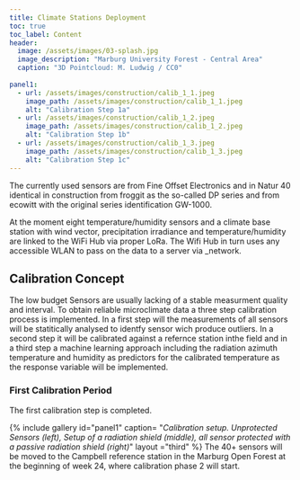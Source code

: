 ```yaml
---
title: Climate Stations Deployment
toc: true
toc_label: Content
header:
  image: /assets/images/03-splash.jpg
  image_description: "Marburg University Forest - Central Area"
  caption: "3D Pointcloud: M. Ludwig / CC0"
  
panel1:
  - url: /assets/images/construction/calib_1_1.jpeg
    image_path: /assets/images/construction/calib_1_1.jpeg
    alt: "Calibration Step 1a"
  - url: /assets/images/construction/calib_1_2.jpeg
    image_path: /assets/images/construction/calib_1_2.jpeg
    alt: "Calibration Step 1b"
  - url: /assets/images/construction/calib_1_3.jpeg
    image_path: /assets/images/construction/calib_1_3.jpeg
    alt: "Calibration Step 1c"   
---
```



The currently used sensors are from Fine Offset Electronics and in Natur 40 identical in construction from froggit as the so-called DP series and from ecowitt with the original series identification GW-1000.<!--more-->

At the moment eight temperature/humidity sensors and a climate base station with wind vector, precipitation irradiance and temperature/humidity are linked to the WiFi Hub via proper LoRa. The Wifi Hub in turn uses any accessible WLAN to pass on the data to a server via _network.  

## Calibration Concept

The low budget Sensors are usually lacking of a stable measurment quality and interval. To obtain reliable microclimate data a three step calibration process is implemented. In a first step will the measurements of all sensors will be statitically analysed to identfy sensor wich produce outliers. In a second step it will be calibrated against a refernce station inthe field and in a third step a machine learning approach including the radiation azimuth temperature and humidity as predictors for the calibrated temperature as the response variable will be implemented. 

### First Calibration Period

The first calibration step is completed. 


{% include gallery id="panel1"  caption= "*Calibration setup. Unprotected Sensors (left), Setup of a radiation shield (middle), all sensor protected with a passive radiation shield (right)*" layout ="third"  %}
The 40+ sensors will be moved to the Campbell reference station in the Marburg Open Forest at the beginning of week 24, where calibration phase 2 will start.